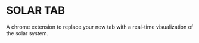 # SOLAR TAB 

A chrome extension to replace your new tab with a real-time visualization of the solar system.


